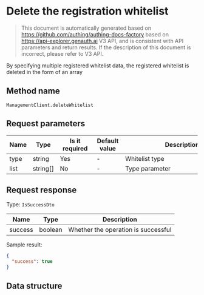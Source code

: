 # Delete the registration whitelist

<!--
Warning⚠️:
Do not modify this document directly,
https://github.com/Authing/authing-docs-factory
Use this project to generate
-->

<LastUpdated />

> This document is automatically generated based on https://github.com/authing/authing-docs-factory based on https://api-explorer.genauth.ai V3 API, and is consistent with API parameters and return results. If the description of this document is incorrect, please refer to V3 API.

By specifying multiple registered whitelist data, the registered whitelist is deleted in the form of an array

## Method name

`ManagementClient.deleteWhitelist`

## Request parameters

| Name | Type     | <div style="width:80px">Is it required</div> | <div style="width:60px">Default value</div> | <div style="width:300px">Description</div> | <div style="width:200px">Sample value</div> |
| ---- | -------- | -------------------------------------------- | ------------------------------------------- | ------------------------------------------ | ------------------------------------------- |
| type | string   | Yes                                          | -                                           | Whitelist type                             | `EMAIL`                                     |
| list | string[] | No                                           | -                                           | Type parameter                             | `["12580@163.com"]`                         |

## Request response

Type: `IsSuccessDto`

| Name    | Type    | Description                         |
| ------- | ------- | ----------------------------------- |
| success | boolean | Whether the operation is successful |

Sample result:

```json
{
  "success": true
}
```

## Data structure
